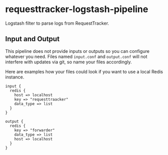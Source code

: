 # requesttracker-logstash-pipeline 
Logstash filter to parse logs from RequestTracker.

## Input and Output ##

This pipeline does not provide inputs or outputs so you can configure whatever you need. Files named `input.conf` and `output.conf` will not interfere with updates via git, so name your files accordingly.

Here are examples how your files could look if you want to use a local Redis instance.

```
input {
  redis {
    host => localhost
    key => "requesttraacker"
    data_type => list
  }
}

output {
  redis {
    key => "forwarder"
    data_type => list
    host => localhost
  }
}
```

